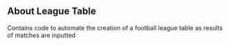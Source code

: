 
## About League Table

Contains code to automate the creation of a football league table as results of matches are inputted
